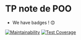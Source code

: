 # TP note de POO 

* We have badges ! :blush:


[![Maintainability](https://api.codeclimate.com/v1/badges/6c840f7a2af544ac6a28/maintainability)](https://codeclimate.com/github/iRCTgxV/tpNotePoo/maintainability)
[![Test Coverage](https://api.codeclimate.com/v1/badges/6c840f7a2af544ac6a28/test_coverage)](https://codeclimate.com/github/iRCTgxV/tpNotePoo/test_coverage)

